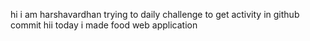 hi i am harshavardhan  trying to daily challenge to get activity in github commit
 hii today i made food web application
